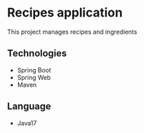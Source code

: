 # Recipes application
This project manages recipes and ingredients

## Technologies
- Spring Boot
- Spring Web
- Maven
## Language
- Java17
